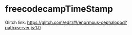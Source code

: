 # freecodecampTimeStamp

Glitch link:
https://glitch.com/edit/#!/enormous-cephalopod?path=server.js:1:0
